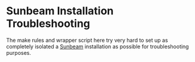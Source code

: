 # Sunbeam Installation Troubleshooting

The make rules and wrapper script here try very hard to set up as completely
isolated a [Sunbeam](https://github.com/sunbeam-labs/sunbeam) installation as
possible for troubleshooting purposes.
